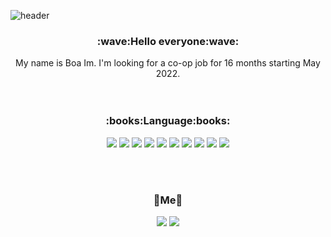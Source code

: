![header](https://capsule-render.vercel.app/api?type=Waving&color=gradient&height=300&section=header&text=Boa%20Im&fontSize=90&animation=fadeIn)


<div align="center">
  <h3>:wave:Hello everyone:wave:</h3> 
  My name is Boa Im. I'm looking for a co-op job for 16 months starting May 2022.
</div>
<br><br>

<div align="center">
  <h3>:books:Language:books:</h3>
<img src="https://img.shields.io/badge/C%23-239120?style=flat-square&logo=Csharp&logoColor=white"/></a>
<img src="https://img.shields.io/badge/HTML-E34F26?style=flat-square&logo=HTML5&logoColor=white"/></a>
<img src="https://img.shields.io/badge/Javascript-F7DF1E?style=flat-square&logo=JavaScript&logoColor=white"/></a>
<img src="https://img.shields.io/badge/CSS-1572B6?style=flat-square&logo=CSS3&logoColor=white"/></a>
<img src="https://img.shields.io/badge/Node%2EJS-339933?style=flat-square&logo=Node.js&logoColor=white"/></a>
<img src="https://img.shields.io/badge/%2ENET-512BD4?style=flat-square&logo=ASP.NET&logoColor=white">
<img src="https://img.shields.io/badge/MySQL-4479A1?style=flat-square&logo=MySQL&logoColor=white">
<img src="https://img.shields.io/badge/MSSQL-CC2927?style=flat-square&logo=MSSQL&logoColor=white">
<img src="https://img.shields.io/badge/MonoGame-E73C00?style=flat-square&logo=MonoGame&logoColor=white">
<img src="https://img.shields.io/badge/JQuery-0769AD?style=flat-square&logo=JQuery&logoColor=white">
</div>

<br><br>

<div align="center">
  <h3>🍒Me🍒</h3>
  <a href="https://www.instagram.com/it_is_canada_"><img src="https://img.shields.io/badge/Instagram-E4405F?style=flat-square&logo=Instagram&logoColor=white&link=https://www.instagram.com/it_is_canada_"/></a>
  <a href="mailto:qhdk15@gmail.com"><img src="https://img.shields.io/badge/Gmail-EA4335?style=flat-square&logo=Gmail&logoColor=white&link=mailto:qhdk15@gmail.com"/></a>
</div>
